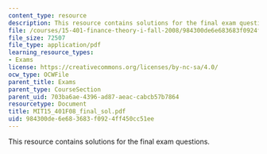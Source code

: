 ```yaml
---
content_type: resource
description: This resource contains solutions for the final exam questions.
file: /courses/15-401-finance-theory-i-fall-2008/984300de6e683683f0924ff450cc51ee_MIT15_401F08_final_sol.pdf
file_size: 72507
file_type: application/pdf
learning_resource_types:
- Exams
license: https://creativecommons.org/licenses/by-nc-sa/4.0/
ocw_type: OCWFile
parent_title: Exams
parent_type: CourseSection
parent_uid: 703ba6ae-4396-ad87-aeac-cabcb57b7864
resourcetype: Document
title: MIT15_401F08_final_sol.pdf
uid: 984300de-6e68-3683-f092-4ff450cc51ee
---
```

This resource contains solutions for the final exam questions.